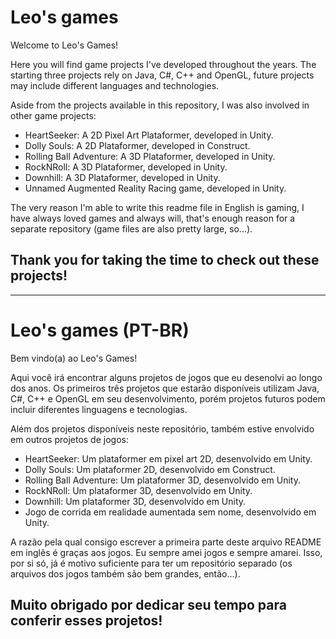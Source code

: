 # Leo's games
Welcome to Leo's Games!

Here you will find game projects I've developed throughout the years.
The starting three projects rely on Java, C#, C++ and OpenGL, future projects may include different languages and technologies.

Aside from the projects available in this repository, I was also involved in other game projects:

- HeartSeeker: A 2D Pixel Art Plataformer, developed in Unity.
- Dolly Souls: A 2D Plataformer, developed in Construct.
- Rolling Ball Adventure: A 3D Plataformer, developed in Unity.
- RockNRoll: A 3D Plataformer, developed in Unity.
- Downhill: A 3D Plataformer, developed in Unity.
- Unnamed Augmented Reality Racing game, developed in Unity.

The very reason I'm able to write this readme file in English is gaming, I have always loved games and always will, that's enough reason for a separate repository (game files are also pretty large, so...).

## Thank you for taking the time to check out these projects!


---

# Leo's games (PT-BR)
Bem vindo(a) ao Leo's Games!

Aqui você irá encontrar alguns projetos de jogos que eu desenolvi ao longo dos anos.
Os primeiros três projetos que estarão disponíveis utilizam Java, C#, C++ e OpenGL em seu desenvolvimento, porém projetos futuros podem incluir diferentes linguagens e tecnologias.

Além dos projetos disponíveis neste repositório, também estive envolvido em outros projetos de jogos:

- HeartSeeker: Um plataformer em pixel art 2D, desenvolvido em Unity.
- Dolly Souls: Um plataformer 2D, desenvolvido em Construct.
- Rolling Ball Adventure: Um plataformer 3D, desenvolvido em Unity.
- RockNRoll: Um plataformer 3D, desenvolvido em Unity.
- Downhill: Um plataformer 3D, desenvolvido em Unity.
- Jogo de corrida em realidade aumentada sem nome, desenvolvido em Unity.

A razão pela qual consigo escrever a primeira parte deste arquivo README em inglês é graças aos jogos. Eu sempre amei jogos e sempre amarei. Isso, por si só, já é motivo suficiente para ter um repositório separado (os arquivos dos jogos também são bem grandes, então...). 

## Muito obrigado por dedicar seu tempo para conferir esses projetos!
